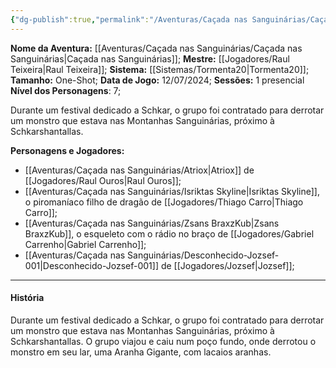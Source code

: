 ```yaml
---
{"dg-publish":true,"permalink":"/Aventuras/Caçada nas Sanguinárias/Caçada nas Sanguinárias/","created":"2025-10-13T17:42:08.761-03:00"}
---
```


**Nome da Aventura:** [[Aventuras/Caçada nas Sanguinárias/Caçada nas Sanguinárias\|Caçada nas Sanguinárias]];
**Mestre:** [[Jogadores/Raul Teixeira\|Raul Teixeira]];
**Sistema:**  [[Sistemas/Tormenta20\|Tormenta20]];
**Tamanho:** One-Shot;
**Data de Jogo:** 12/07/2024;
**Sessões:** 1 presencial
**Nível dos Personagens**: 7;

Durante um festival dedicado a Schkar, o grupo foi contratado para derrotar um monstro que estava nas Montanhas Sanguinárias, próximo à Schkarshantallas.

**Personagens e Jogadores:**
- [[Aventuras/Caçada nas Sanguinárias/Atriox\|Atriox]] de [[Jogadores/Raul Ouros\|Raul Ouros]];
- [[Aventuras/Caçada nas Sanguinárias/Isriktas Skyline\|Isriktas Skyline]], o piromaníaco filho de dragão de [[Jogadores/Thiago Carro\|Thiago Carro]];
- [[Aventuras/Caçada nas Sanguinárias/Zsans BraxzKub\|Zsans BraxzKub]], o esqueleto com o rádio no braço de [[Jogadores/Gabriel Carrenho\|Gabriel Carrenho]];
- [[Aventuras/Caçada nas Sanguinárias/Desconhecido-Jozsef-001\|Desconhecido-Jozsef-001]] de [[Jogadores/Jozsef\|Jozsef]];
---
#### História
Durante um festival dedicado a Schkar, o grupo foi contratado para derrotar um monstro que estava nas Montanhas Sanguinárias, próximo à Schkarshantallas.
O grupo viajou e caiu num poço fundo, onde derrotou o monstro em seu lar, uma Aranha Gigante, com lacaios aranhas.